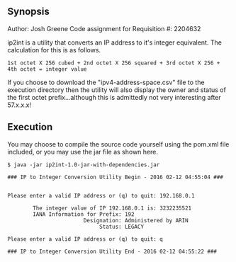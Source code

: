 ## Synopsis

Author: Josh Greene
Code assignment for Requisition #: 2204632

ip2int is a utility that converts an IP address to it's integer equivalent.  The 
calculation for this is as follows.

```
1st octet X 256 cubed + 2nd octet X 256 squared + 3rd octet X 256 + 4th octet = integer value
```

If you choose to download the "ipv4-address-space.csv" file to the execution directory
then the utility will also display the owner and status of the first octet prefix...although this 
is admittedly not very interesting after 57.x.x.x!

## Execution

You may choose to compile the source code yourself using the pom.xml file included, or you may
use the jar file as shown here.

```
$ java -jar ip2int-1.0-jar-with-dependencies.jar 

### IP to Integer Conversion Utility Begin - 2016 02-12 04:55:04 ###


Please enter a valid IP address or (q) to quit: 192.168.0.1

        The integer value of IP 192.168.0.1 is: 3232235521
        IANA Information for Prefix: 192
                        Designation: Administered by ARIN
                             Status: LEGACY

Please enter a valid IP address or (q) to quit: q

### IP to Integer Conversion Utility End - 2016 02-12 04:55:22 ###
```
